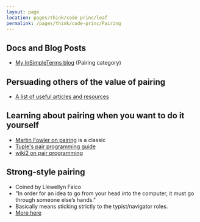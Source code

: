 ```yaml
---
layout: page
location: pages/think/code-princ/leaf
permalink: /pages/think/code-princ/Pairing
---
```


## Docs and Blog Posts

- [My InSimpleTerms blog](https://insimpleterms.blog/category/pairing) (Pairing category)

## Persuading others of the value of pairing

- [A list of useful articles and resources](https://insimpleterms.blog/paired-programming-useful-articles-resources-and-research)

## Learning about pairing when you want to do it yourself

- [Martin Fowler on pairing](https://martinfowler.com/articles/on-pair-programming.html) is a classic
- [Tuple's pair programming guide](https://tuple.app/pair-programming-guide)
- [wiki2 on pair programming](http://wiki.c2.com/?PairProgramming)

## Strong-style pairing

- Coined by Llewellyn Falco
- "In order for an idea to go from your head into the computer, it must go through someone else’s hands."
- Basically means sticking strictly to the typist/navigator roles.
- [More here](https://tobeagile.com/strong-style-pairing/)